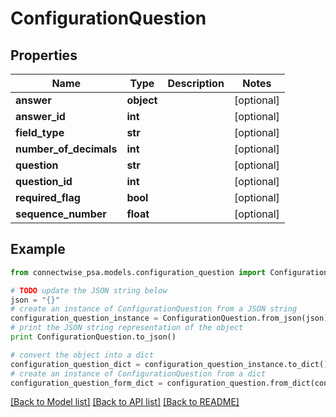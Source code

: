 # ConfigurationQuestion


## Properties
Name | Type | Description | Notes
------------ | ------------- | ------------- | -------------
**answer** | **object** |  | [optional] 
**answer_id** | **int** |  | [optional] 
**field_type** | **str** |  | [optional] 
**number_of_decimals** | **int** |  | [optional] 
**question** | **str** |  | [optional] 
**question_id** | **int** |  | [optional] 
**required_flag** | **bool** |  | [optional] 
**sequence_number** | **float** |  | [optional] 

## Example

```python
from connectwise_psa.models.configuration_question import ConfigurationQuestion

# TODO update the JSON string below
json = "{}"
# create an instance of ConfigurationQuestion from a JSON string
configuration_question_instance = ConfigurationQuestion.from_json(json)
# print the JSON string representation of the object
print ConfigurationQuestion.to_json()

# convert the object into a dict
configuration_question_dict = configuration_question_instance.to_dict()
# create an instance of ConfigurationQuestion from a dict
configuration_question_form_dict = configuration_question.from_dict(configuration_question_dict)
```
[[Back to Model list]](../README.md#documentation-for-models) [[Back to API list]](../README.md#documentation-for-api-endpoints) [[Back to README]](../README.md)



